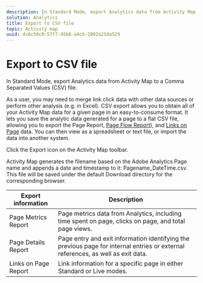 ```yaml
---
description: In Standard Mode, export Analytics data from Activity Map to a Comma Separated Values (CSV) file.
solution: Analytics
title: Export to CSV file
topic: Activity map
uuid: dc6c50c0-57f7-45b8-a4cb-2092a21da529
---
```


# Export to CSV file

In Standard Mode, export Analytics data from Activity Map to a Comma Separated Values (CSV) file.

As a user, you may need to merge link click data with other data sources or perform other analysis (e.g. in Excel). CSV export allows you to obtain all of your Activity Map data for a given page in an easy-to-consume format. It lets you save the analytic data generated for a page to a flat CSV file, allowing you to export the Page Report, [Page Flow Report](/help/analyze/activity-map/activitymap-page-flow.md)), and [Links on Page](/help/analyze/activity-map/activitymap-links-report.md) data. You can then view as a spreadsheet or text file, or import the data into another system.

Click the Export icon on the Activity Map toolbar.

Activity Map generates the filename based on the Adobe Analytics Page name and appends a date and timestamp to it: Pagename_DateTime.csv. This file will be saved under the default Download directory for the corresponding browser.

|  Export information  | Description  |
|---|---|
|  Page Metrics Report  | Page metrics data from Analytics, including time spent on page, clicks on page, and total page views.  |
|  Page Details Report  | Page entry and exit information identifying the previous page for internal entries or external references, as well as exit data.  |
|  Links on Page Report  | Link information for a specific page in either Standard or Live modes.  |
